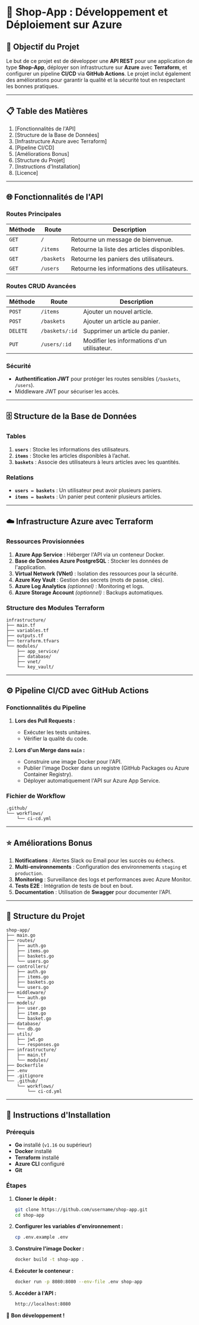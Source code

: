 # 🚀 Shop-App : Développement et Déploiement sur Azure

## 📝 Objectif du Projet

Le but de ce projet est de développer une **API REST** pour une application de type **Shop-App**, déployer son infrastructure sur **Azure** avec **Terraform**, et configurer un pipeline **CI/CD** via **GitHub Actions**. Le projet inclut également des améliorations pour garantir la qualité et la sécurité tout en respectant les bonnes pratiques.

---

## 📋 Table des Matières

1. [Fonctionnalités de l'API]
2. [Structure de la Base de Données]
3. [Infrastructure Azure avec Terraform]
4. [Pipeline CI/CD]
5. [Améliorations Bonus]
6. [Structure du Projet]
7. [Instructions d'Installation]
8. [Licence]

---

## 🌐 Fonctionnalités de l'API

### Routes Principales

| **Méthode** | **Route**  | **Description**                             |
| ----------- | ---------- | ------------------------------------------- |
| `GET`       | `/`        | Retourne un message de bienvenue.           |
| `GET`       | `/items`   | Retourne la liste des articles disponibles. |
| `GET`       | `/baskets` | Retourne les paniers des utilisateurs.      |
| `GET`       | `/users`   | Retourne les informations des utilisateurs. |

### Routes CRUD Avancées

| **Méthode** | **Route**      | **Description**                             |
| ----------- | -------------- | ------------------------------------------- |
| `POST`      | `/items`       | Ajouter un nouvel article.                  |
| `POST`      | `/baskets`     | Ajouter un article au panier.               |
| `DELETE`    | `/baskets/:id` | Supprimer un article du panier.             |
| `PUT`       | `/users/:id`   | Modifier les informations d'un utilisateur. |

### Sécurité

- **Authentification JWT** pour protéger les routes sensibles (`/baskets`, `/users`).
- Middleware JWT pour sécuriser les accès.

---

## 🗄️ Structure de la Base de Données

### Tables

1. **`users`** : Stocke les informations des utilisateurs.
2. **`items`** : Stocke les articles disponibles à l’achat.
3. **`baskets`** : Associe des utilisateurs à leurs articles avec les quantités.

### Relations

- **`users ↔ baskets`** : Un utilisateur peut avoir plusieurs paniers.
- **`items ↔ baskets`** : Un panier peut contenir plusieurs articles.

---

## ☁️ Infrastructure Azure avec Terraform

### Ressources Provisionnées

1. **Azure App Service** : Héberger l'API via un conteneur Docker.
2. **Base de Données Azure PostgreSQL** : Stocker les données de l'application.
3. **Virtual Network (VNet)** : Isolation des ressources pour la sécurité.
4. **Azure Key Vault** : Gestion des secrets (mots de passe, clés).
5. **Azure Log Analytics** _(optionnel)_ : Monitoring et logs.
6. **Azure Storage Account** _(optionnel)_ : Backups automatiques.

### Structure des Modules Terraform

```
infrastructure/
├── main.tf
├── variables.tf
├── outputs.tf
├── terraform.tfvars
└── modules/
    ├── app_service/
    ├── database/
    ├── vnet/
    └── key_vault/
```

---

## ⚙️ Pipeline CI/CD avec GitHub Actions

### Fonctionnalités du Pipeline

1. **Lors des Pull Requests :**

   - Exécuter les tests unitaires.
   - Vérifier la qualité du code.

2. **Lors d'un Merge dans `main` :**
   - Construire une image Docker pour l'API.
   - Publier l'image Docker dans un registre (GitHub Packages ou Azure Container Registry).
   - Déployer automatiquement l'API sur Azure App Service.

### Fichier de Workflow

```
.github/
└── workflows/
    └── ci-cd.yml
```

---

## ⭐ Améliorations Bonus

1. **Notifications** : Alertes Slack ou Email pour les succès ou échecs.
2. **Multi-environnements** : Configuration des environnements `staging` et `production`.
3. **Monitoring** : Surveillance des logs et performances avec Azure Monitor.
4. **Tests E2E** : Intégration de tests de bout en bout.
5. **Documentation** : Utilisation de **Swagger** pour documenter l'API.

---

## 📂 Structure du Projet

```
shop-app/
├── main.go
├── routes/
│   ├── auth.go
│   ├── items.go
│   ├── baskets.go
│   └── users.go
├── controllers/
│   ├── auth.go
│   ├── items.go
│   ├── baskets.go
│   └── users.go
├── middleware/
│   └── auth.go
├── models/
│   ├── user.go
│   ├── item.go
│   └── basket.go
├── database/
│   └── db.go
├── utils/
│   ├── jwt.go
│   └── responses.go
├── infrastructure/
│   ├── main.tf
│   └── modules/
├── Dockerfile
├── .env
├── .gitignore
└── .github/
    └── workflows/
        └── ci-cd.yml
```

---

## 🚀 Instructions d'Installation

### Prérequis

- **Go** installé (`v1.16` ou supérieur)
- **Docker** installé
- **Terraform** installé
- **Azure CLI** configuré
- **Git**

### Étapes

1. **Cloner le dépôt :**

   ```bash
   git clone https://github.com/username/shop-app.git
   cd shop-app
   ```

2. **Configurer les variables d'environnement :**

   ```bash
   cp .env.example .env
   ```

3. **Construire l'image Docker :**

   ```bash
   docker build -t shop-app .
   ```

4. **Exécuter le conteneur :**

   ```bash
   docker run -p 8080:8080 --env-file .env shop-app
   ```

5. **Accéder à l'API :**
   ```bash
   http://localhost:8080
   ```

🎯 **Bon développement !**
